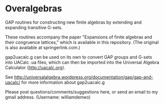 Overalgebras
============

GAP routines for constructing new finite algebras by extending and expanding transitive G-sets.

These routines accompany the paper "Expansions of finite algebras and their congruence lattices," 
which is available in this repository.  (The original is also available at springerlink.com.)

gap2uacalc.g can be used on its own to convert GAP groups and G-sets into UACalc .ua files,
which can then be imported into the Universal Algebra Calculator (http://uacalc.org).

See http://universalalgebra.wordpress.org/documentation/gap/gap-and-uacalc/ for more information about gap2uacalc.g

Please post questions/comments/suggestions here, or send an email to my gmail address.  (Username: williamdemeo)
